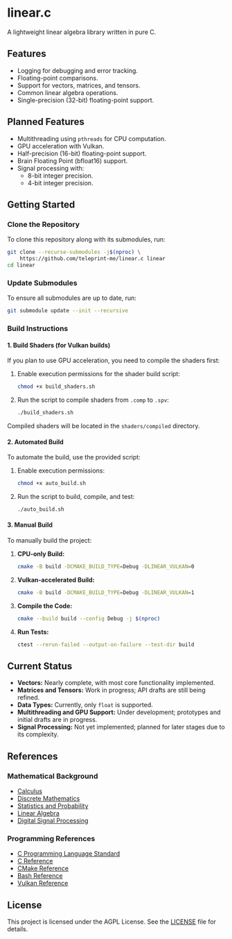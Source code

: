 # linear.c

A lightweight linear algebra library written in pure C.

## Features

- Logging for debugging and error tracking.
- Floating-point comparisons.
- Support for vectors, matrices, and tensors.
- Common linear algebra operations.
- Single-precision (32-bit) floating-point support.

## Planned Features

- Multithreading using `pthreads` for CPU computation.
- GPU acceleration with Vulkan.
- Half-precision (16-bit) floating-point support.
- Brain Floating Point (bfloat16) support.
- Signal processing with:
  - 8-bit integer precision.
  - 4-bit integer precision.

## Getting Started

### Clone the Repository

To clone this repository along with its submodules, run:

```sh
git clone --recurse-submodules -j$(nproc) \
    https://github.com/teleprint-me/linear.c linear
cd linear
```

### Update Submodules

To ensure all submodules are up to date, run:

```sh
git submodule update --init --recursive
```

### Build Instructions

#### 1. Build Shaders (for Vulkan builds)

If you plan to use GPU acceleration, you need to compile the shaders first:

1. Enable execution permissions for the shader build script:

    ```sh
    chmod +x build_shaders.sh
    ```

2. Run the script to compile shaders from `.comp` to `.spv`:

    ```sh
    ./build_shaders.sh
    ```

Compiled shaders will be located in the `shaders/compiled` directory.

#### 2. Automated Build

To automate the build, use the provided script:

1. Enable execution permissions:

    ```sh
    chmod +x auto_build.sh
    ```

2. Run the script to build, compile, and test:

    ```sh
    ./auto_build.sh
    ```

#### 3. Manual Build

To manually build the project:

1. **CPU-only Build:**

    ```sh
    cmake -B build -DCMAKE_BUILD_TYPE=Debug -DLINEAR_VULKAN=0
    ```

2. **Vulkan-accelerated Build:**

    ```sh
    cmake -B build -DCMAKE_BUILD_TYPE=Debug -DLINEAR_VULKAN=1
    ```

3. **Compile the Code:**

    ```sh
    cmake --build build --config Debug -j $(nproc)
    ```

4. **Run Tests:**

    ```sh
    ctest --rerun-failed --output-on-failure --test-dir build
    ```

## Current Status

- **Vectors:** Nearly complete, with most core functionality implemented.
- **Matrices and Tensors:** Work in progress; API drafts are still being refined.
- **Data Types:** Currently, only `float` is supported.
- **Multithreading and GPU Support:** Under development; prototypes and initial drafts are in progress.
- **Signal Processing:** Not yet implemented; planned for later stages due to its complexity.

## References

### Mathematical Background

- [Calculus](https://leanpub.com/apexcalculus)
- [Discrete Mathematics](https://discrete.openmathbooks.org/dmoi3.html)
- [Statistics and Probability](https://stats.libretexts.org/Courses/Las_Positas_College/Math_40%3A_Statistics_and_Probability)
- [Linear Algebra](https://understandinglinearalgebra.org/home.html)
- [Digital Signal Processing](https://www.dspguide.com/)

### Programming References

- [C Programming Language Standard](https://www.open-std.org/JTC1/SC22/WG14/)
- [C Reference](https://en.cppreference.com/w/c)
- [CMake Reference](https://cmake.org/cmake/help/latest/)
- [Bash Reference](https://www.gnu.org/software/bash/manual/html_node/index.html)
- [Vulkan Reference](https://docs.vulkan.org/)

## License

This project is licensed under the AGPL License. See the [LICENSE](LICENSE) file for details.
